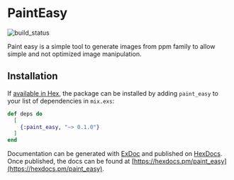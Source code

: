 # PaintEasy

![build_status](https://travis-ci.org/pmargreff/paint_easy.svg?branch=master)

Paint easy is a simple tool to generate images from ppm family to allow simple and not optimized image manipulation.

## Installation

If [available in Hex](https://hex.pm/docs/publish), the package can be installed
by adding `paint_easy` to your list of dependencies in `mix.exs`:

```elixir
def deps do
  [
    {:paint_easy, "~> 0.1.0"}
  ]
end
```

Documentation can be generated with [ExDoc](https://github.com/elixir-lang/ex_doc)
and published on [HexDocs](https://hexdocs.pm). Once published, the docs can
be found at [https://hexdocs.pm/paint_easy](https://hexdocs.pm/paint_easy).
